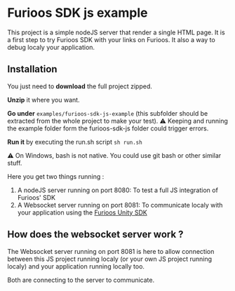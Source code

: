 # Furioos SDK js example

This project is a simple nodeJS server that render a single HTML page.
It is a first step to try Furioos SDK with your links on Furioos.
It also a way to debug localy your application.

## Installation

You just need to **download** the full project zipped.

**Unzip** it where you want.

**Go under** `examples/furioos-sdk-js-example` (this subfolder should be extracted from the whole project to make your test).
:warning: Keeping and running the example folder form the furioos-sdk-js folder could trigger errors.

**Run it** by executing the run.sh script `sh run.sh`

:warning: On Windows, bash is not native. You could use git bash or other similar stuff.

Here you get two things running :

1. A nodeJS server running on port 8080: To test a full JS integration of Furioos' SDK
2. A Websocket server running on port 8081: To communicate localy with your application using the [Furioos Unity SDK](https://github.com/Unity-Technologies/furioos-sdk-unity)

## How does the websocket server work ?

The Websocket server running on port 8081 is here to allow connection between this JS project running localy (or your own JS project running localy) and your application running locally too.

Both are connecting to the server to communicate.

